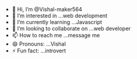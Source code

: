- 👋 Hi, I’m @Vishal-maker564
- 👀 I’m interested in ...web development 
- 🌱 I’m currently learning ...Javascript 
- 💞️ I’m looking to collaborate on ...web developer 
- 📫 How to reach me ...message me 
- 😄 Pronouns: ...Vishal
- ⚡ Fun fact: ...introvert

<!---
Vishal-maker564/Vishal-maker564 is a ✨ special ✨ repository because its `README.md` (this file) appears on your GitHub profile.
You can click the Preview link to take a look at your changes.
--->
